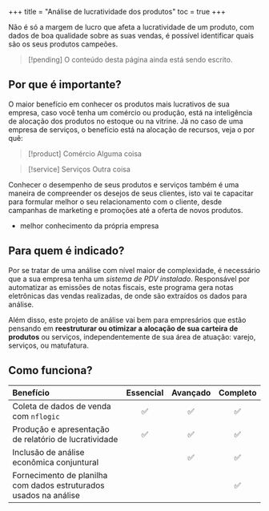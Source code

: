 +++
title = "Análise de lucratividade dos produtos"
toc = true
+++

Não é só a margem de lucro que afeta a lucratividade de um produto, com dados de boa
qualidade sobre as suas vendas, é possível identificar quais são os seus produtos
campeões.

<!--more-->

> [!pending] O conteúdo desta página ainda está sendo escrito.

## Por que é importante?

O maior benefício em conhecer os produtos mais lucrativos de sua empresa, caso você tenha
um comércio ou produção, está na inteligência de alocação dos produtos no estoque ou na
vitrine. Já no caso de uma empresa de serviços, o benefício está na alocação de recursos,
veja o por quê:

> [!product] Comércio
> Alguma coisa

> [!service] Serviços
> Outra coisa

Conhecer o desempenho de seus produtos e serviços também é uma maneira de compreender os
desejos de seus clientes, isto vai te capacitar para formular melhor o seu relacionamento
com o cliente, desde campanhas de marketing e promoções até a oferta de novos produtos.

- melhor conhecimento da própria empresa

## Para quem é indicado?

Por se tratar de uma análise com nível maior de complexidade, é necessário que a sua
empresa tenha um _sistema de PDV instalado_. Responsável por automatizar as emissões de
notas fiscais, este programa gera notas eletrônicas das vendas realizadas, de onde são
extraídos os dados para análise.

Além disso, este projeto de análise vai bem para empresários que estão pensando em
**reestruturar ou otimizar a alocação de sua carteira de produtos** ou serviços,
independentemente de sua área de atuação: varejo, serviços, ou matufatura.

## Como funciona?

| Benefício                                                         | Essencial | Avançado | Completo |
| :----                                                             | :-------: | :------: | :------: |
| Coleta de dados de venda com `nflogic`                            |    ✅     |    ✅    |    ✅    |
| Produção e apresentação de relatório de lucratividade             |    ✅     |    ✅    |    ✅    |
| Inclusão de análise econômica conjuntural                         |           |    ✅    |    ✅    |
| Fornecimento de planilha com dados estruturados usados na análise |           |          |    ✅    |

